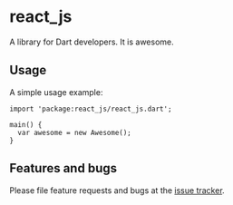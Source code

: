 # react_js

A library for Dart developers. It is awesome.

## Usage

A simple usage example:

    import 'package:react_js/react_js.dart';

    main() {
      var awesome = new Awesome();
    }

## Features and bugs

Please file feature requests and bugs at the [issue tracker][tracker].

[tracker]: http://example.com/issues/replaceme
